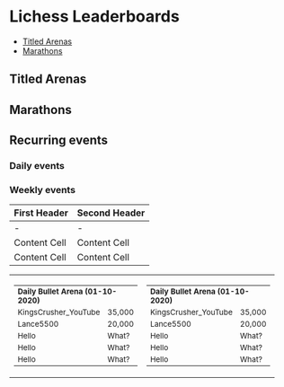 # Lichess Leaderboards

- [Titled Arenas](#titled-arenas)
- [Marathons](#marathons)

## Titled Arenas 


## Marathons


## Recurring events

### Daily events

### Weekly events

| First Header  | Second Header |
| - | - |
| - | - |
| Content Cell  | Content Cell  |
| Content Cell  | Content Cell  |


<table border="0" cellspacing="0" cellpadding="0">
	<tr style="border: none;">
		<td style="width: 200px; border: none; ">
		<table>
        	<tr style="font-size; 16pt;">
            	<td colspan="2" style="font-size: 10pt;"><b>Daily Bullet Arena (01-10-2020)</b></td>
            </tr>
            <tr>
			    <td style = "width: 10%; font-size: 10pt;"> KingsCrusher_YouTube </td>
  				<td style = "width: 20%; font-size: 10pt;"> 35,000 </td>
	    		<!--<td>Test</td>-->
    		</tr>
			<tr>
			    <td style = "width: 80%; font-size: 10pt;"> Lance5500 </td>
  				<td style = "width: 20%; font-size: 10pt;"> 20,000 </td>
	    		<!--<td>Test</td>-->
    		</tr>
			<tr>
			    <td style = "width: 80%; font-size: 10pt;"> Hello </td>
  				<td style = "width: 20%; font-size: 10pt;"> What? </td>
	    		<!--<td>Test</td>-->
    		</tr>
			<tr>
			    <td style = "width: 80%; font-size: 10pt;"> Hello </td>
  				<td style = "width: 20%; font-size: 10pt;"> What? </td>
	    		<!--<td>Test</td>-->
    		</tr>
			<tr>
			    <td style = "width: 80%; font-size: 10pt;"> Hello </td>
  				<td style = "width: 20%; font-size: 10pt;"> What? </td>
	    		<!--<td>Test</td>-->
    		</tr>
		</table>
		</td>
		<td style="width: 150px; border: none;">
		<table>
        	<tr style="font-size; 16pt;">
            	<td colspan="2" style="font-size: 10pt;"><b>Daily Bullet Arena (01-10-2020)</b></td>
            </tr>
            <tr>
			    <td style = "width: 10%; font-size: 10pt;"> KingsCrusher_YouTube </td>
  				<td style = "width: 20%; font-size: 10pt;"> 35,000 </td>
	    		<!--<td>Test</td>-->
    		</tr>
			<tr>
			    <td style = "width: 80%; font-size: 10pt;"> Lance5500 </td>
  				<td style = "width: 20%; font-size: 10pt;"> 20,000 </td>
	    		<!--<td>Test</td>-->
    		</tr>
			<tr>
			    <td style = "width: 80%; font-size: 10pt;"> Hello </td>
  				<td style = "width: 20%; font-size: 10pt;"> What? </td>
	    		<!--<td>Test</td>-->
    		</tr>
			<tr>
			    <td style = "width: 80%; font-size: 10pt;"> Hello </td>
  				<td style = "width: 20%; font-size: 10pt;"> What? </td>
	    		<!--<td>Test</td>-->
    		</tr>
			<tr>
			    <td style = "width: 80%; font-size: 10pt;"> Hello </td>
  				<td style = "width: 20%; font-size: 10pt;"> What? </td>
	    		<!--<td>Test</td>-->
    		</tr>
		</table>
		</td>
	</tr>
</table>
